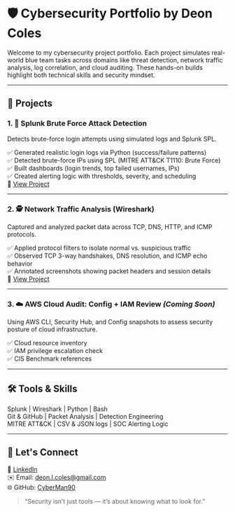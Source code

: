 # 🛡️ Cybersecurity Portfolio by Deon Coles

Welcome to my cybersecurity project portfolio. Each project simulates real-world blue team tasks across domains like threat detection, network traffic analysis, log correlation, and cloud auditing. These hands-on builds highlight both technical skills and security mindset.

---

## 📁 Projects

### 1. 🧪 Splunk Brute Force Attack Detection  
Detects brute-force login attempts using simulated logs and Splunk SPL.

✅ Generated realistic login logs via Python (success/failure patterns)  
✅ Detected brute-force IPs using SPL (MITRE ATT&CK T1110: Brute Force)  
✅ Built dashboards (login trends, top failed usernames, IPs)  
✅ Created alerting logic with thresholds, severity, and scheduling  
🔗 [View Project](./splunk-brute-force-detector)

---

### 2. 🕵️ Network Traffic Analysis (Wireshark)  
Captured and analyzed packet data across TCP, DNS, HTTP, and ICMP protocols.

✅ Applied protocol filters to isolate normal vs. suspicious traffic  
✅ Observed TCP 3-way handshakes, DNS resolution, and ICMP echo behavior  
✅ Annotated screenshots showing packet headers and session details  
🔗 [View Project](./network-traffic-analysis)

---

### 3. ☁️ AWS Cloud Audit: Config + IAM Review *(Coming Soon)*  
Using AWS CLI, Security Hub, and Config snapshots to assess security posture of cloud infrastructure.

✅ Cloud resource inventory  
✅ IAM privilege escalation check  
✅ CIS Benchmark references

---

## 🛠️ Tools & Skills

Splunk | Wireshark | Python | Bash  
Git & GitHub | Packet Analysis | Detection Engineering  
MITRE ATT&CK | CSV & JSON logs | SOC Alerting Logic

---

## 🤝 Let's Connect

💼 [LinkedIn](https://www.linkedin.com/in/deoncoles)  
✉️ Email: deon.l.coles@gmail.com  
🌐 GitHub: [CyberMan90](https://github.com/CyberMan90)

> “Security isn’t just tools — it’s about knowing what to look for.”

